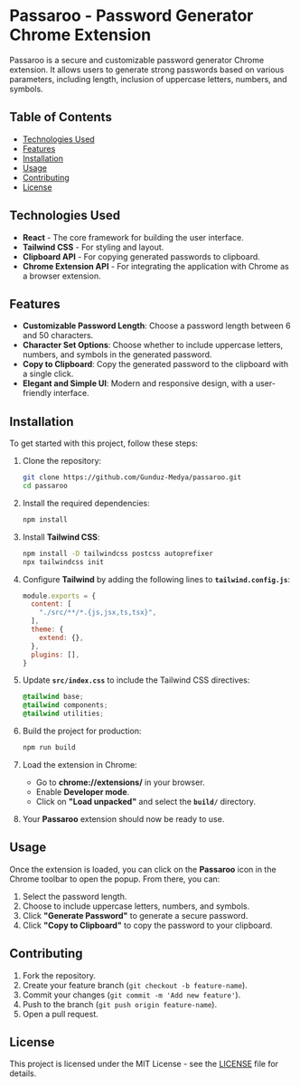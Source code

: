 
# Passaroo - Password Generator Chrome Extension

Passaroo is a secure and customizable password generator Chrome extension. It allows users to generate strong passwords based on various parameters, including length, inclusion of uppercase letters, numbers, and symbols.

## Table of Contents

- [Technologies Used](#technologies-used)
- [Features](#features)
- [Installation](#installation)
- [Usage](#usage)
- [Contributing](#contributing)
- [License](#license)

## Technologies Used

- **React** - The core framework for building the user interface.
- **Tailwind CSS** - For styling and layout.
- **Clipboard API** - For copying generated passwords to clipboard.
- **Chrome Extension API** - For integrating the application with Chrome as a browser extension.

## Features

- **Customizable Password Length**: Choose a password length between 6 and 50 characters.
- **Character Set Options**: Choose whether to include uppercase letters, numbers, and symbols in the generated password.
- **Copy to Clipboard**: Copy the generated password to the clipboard with a single click.
- **Elegant and Simple UI**: Modern and responsive design, with a user-friendly interface.

## Installation

To get started with this project, follow these steps:

1. Clone the repository:

   ```bash
   git clone https://github.com/Gunduz-Medya/passaroo.git
   cd passaroo
   ```

2. Install the required dependencies:

   ```bash
   npm install
   ```

3. Install **Tailwind CSS**:

   ```bash
   npm install -D tailwindcss postcss autoprefixer
   npx tailwindcss init
   ```

4. Configure **Tailwind** by adding the following lines to **`tailwind.config.js`**:

   ```js
   module.exports = {
     content: [
       "./src/**/*.{js,jsx,ts,tsx}",
     ],
     theme: {
       extend: {},
     },
     plugins: [],
   }
   ```

5. Update **`src/index.css`** to include the Tailwind CSS directives:

   ```css
   @tailwind base;
   @tailwind components;
   @tailwind utilities;
   ```

6. Build the project for production:

   ```bash
   npm run build
   ```

7. Load the extension in Chrome:

   - Go to **chrome://extensions/** in your browser.
   - Enable **Developer mode**.
   - Click on **"Load unpacked"** and select the **`build/`** directory.

8. Your **Passaroo** extension should now be ready to use.

## Usage

Once the extension is loaded, you can click on the **Passaroo** icon in the Chrome toolbar to open the popup. From there, you can:

1. Select the password length.
2. Choose to include uppercase letters, numbers, and symbols.
3. Click **"Generate Password"** to generate a secure password.
4. Click **"Copy to Clipboard"** to copy the password to your clipboard.

## Contributing

1. Fork the repository.
2. Create your feature branch (`git checkout -b feature-name`).
3. Commit your changes (`git commit -m 'Add new feature'`).
4. Push to the branch (`git push origin feature-name`).
5. Open a pull request.

## License

This project is licensed under the MIT License - see the [LICENSE](LICENSE) file for details.
